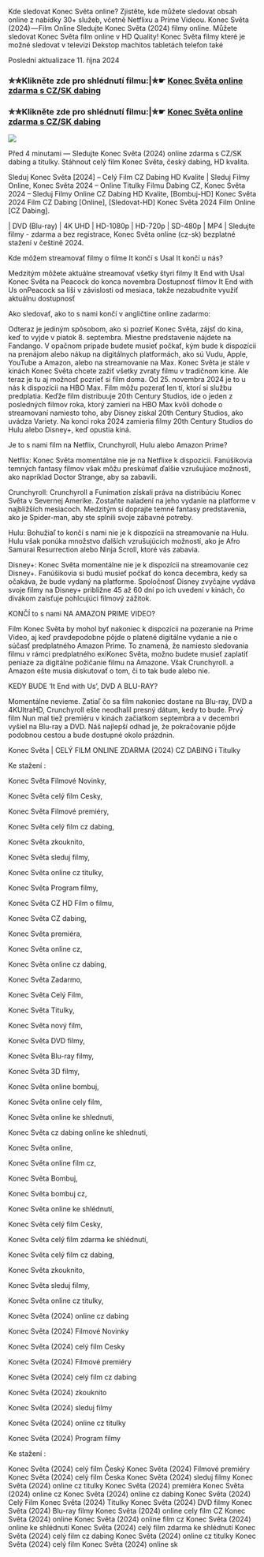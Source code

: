 Kde sledovat Konec Světa online? Zjistěte, kde můžete sledovat obsah online z nabídky 30+ služeb, včetně Netflixu a Prime Videou. Konec Světa (2024) — Film Online Sledujte Konec Světa (2024) filmy online. Můžete sledovat Konec Světa film online v HD Quality! Konec Světa filmy které je možné sledovat v televizi Dekstop machitos tabletách telefon také

Poslední aktualizace 11. října 2024

### ✮✮Klikněte zde pro shlédnutí filmu:|✮☛ [Konec Světa online zdarma s CZ/SK dabing](https://crotx.online/sk/movie/1283665/konec-sveta.git)

### ✮✮Klikněte zde pro shlédnutí filmu:|✮☛ [Konec Světa online zdarma s CZ/SK dabing](https://crotx.online/sk/movie/1283665/konec-sveta.git)

<p dir="auto"><a href="https://crotx.online/sk/movie/1283665/konec-sveta.git" title="720p" rel="nofollow"><img src="https://i.imgur.com/jhNGoEt.gif" style="max-width: 100%;"></a></p>

Před 4 minutami — Sledujte Konec Světa (2024) online zdarma s CZ/SK dabing a titulky. Stáhnout celý film Konec Světa, český dabing, HD kvalita.

Sleduj Konec Světa [2024] – Celý Film CZ Dabing HD Kvalite | Sleduj Filmy Online, Konec Světa 2024 – Online Titulky Filmu Dabing CZ, Konec Světa 2024 – Sleduj Filmy Online CZ Dabing HD Kvalite, [Bombuj-HD] Konec Světa 2024 Film CZ Dabing [Online], [Sledovat-HD] Konec Světa 2024 Film Online [CZ Dabing].

| DVD (Blu-ray) | 4K UHD | HD-1080p | HD-720p | SD-480p | MP4 | Sledujte filmy - zdarma a bez registrace, Konec Světa online (cz-sk) bezplatné stažení v češtině 2024.

Kde môžem streamovať filmy o filme It končí s Usal It končí u nás?

Medzitým môžete aktuálne streamovať všetky štyri filmy It End with Usal Konec Světa na Peacock do konca novembra Dostupnosť filmov It End with Us onPeacock sa líši v závislosti od mesiaca, takže nezabudnite využiť aktuálnu dostupnosť

Ako sledovať, ako to s nami končí v angličtine online zadarmo:

Odteraz je jediným spôsobom, ako si pozrieť Konec Světa, zájsť do kina, keď to vyjde v piatok 8. septembra. Miestne predstavenie nájdete na Fandango. V opačnom prípade budete musieť počkať, kým bude k dispozícii na prenájom alebo nákup na digitálnych platformách, ako sú Vudu, Apple, YouTube a Amazon, alebo na streamovanie na Max. Konec Světa je stále v kinách Konec Světa chcete zažiť všetky zvraty filmu v tradičnom kine. Ale teraz je tu aj možnosť pozrieť si film doma. Od 25. novembra 2024 je to u nás k dispozícii na HBO Max. Film môžu pozerať len tí, ktorí si službu predplatia. Keďže film distribuuje 20th Century Studios, ide o jeden z posledných filmov roka, ktorý zamieri na HBO Max kvôli dohode o streamovaní namiesto toho, aby Disney získal 20th Century Studios, ako uvádza Variety. Na konci roka 2024 zamieria filmy 20th Century Studios do Hulu alebo Disney+, keď opustia kiná.

Je to s nami film na Netflix, Crunchyroll, Hulu alebo Amazon Prime?

Netflix: Konec Světa momentálne nie je na Netflixe k dispozícii. Fanúšikovia temných fantasy filmov však môžu preskúmať ďalšie vzrušujúce možnosti, ako napríklad Doctor Strange, aby sa zabavili.

Crunchyroll: Crunchyroll a Funimation získali práva na distribúciu Konec Světa v Severnej Amerike. Zostaňte naladení na jeho vydanie na platforme v najbližších mesiacoch. Medzitým si doprajte temné fantasy predstavenia, ako je Spider-man, aby ste splnili svoje zábavné potreby.

Hulu: Bohužiaľ to končí s nami nie je k dispozícii na streamovanie na Hulu. Hulu však ponúka množstvo ďalších vzrušujúcich možností, ako je Afro Samurai Resurrection alebo Ninja Scroll, ktoré vás zabavia.

Disney+: Konec Světa momentálne nie je k dispozícii na streamovanie cez Disney+. Fanúšikovia si budú musieť počkať do konca decembra, kedy sa očakáva, že bude vydaný na platforme. Spoločnosť Disney zvyčajne vydáva svoje filmy na Disney+ približne 45 až 60 dní po ich uvedení v kinách, čo divákom zaisťuje pohlcujúci filmový zážitok.

KONČÍ to s nami NA AMAZON PRIME VIDEO?

Film Konec Světa by mohol byť nakoniec k dispozícii na pozeranie na Prime Video, aj keď pravdepodobne pôjde o platené digitálne vydanie a nie o súčasť predplatného Amazon Prime. To znamená, že namiesto sledovania filmu v rámci predplatného exiKonec Světa, možno budete musieť zaplatiť peniaze za digitálne požičanie filmu na Amazone. Však Crunchyroll. a Amazon ešte musia diskutovať o tom, či to tak bude alebo nie.

KEDY BUDE ‘It End with Us’, DVD A BLU-RAY?

Momentálne nevieme. Zatiaľ čo sa film nakoniec dostane na Blu-ray, DVD a 4KUltraHD, Crunchyroll ešte neodhalil presný dátum, kedy to bude. Prvý film Nun mal tiež premiéru v kinách začiatkom septembra a v decembri vyšiel na Blu-ray a DVD. Náš najlepší odhad je, že pokračovanie pôjde podobnou cestou a bude dostupné okolo prázdnin.

Konec Světa | CELÝ FILM ONLINE ZDARMA (2024) CZ DABING i Titulky

Ke stažení :

Konec Světa Filmové Novinky,

Konec Světa celý film Cesky,

Konec Světa Filmové premiéry,

Konec Světa celý film cz dabing,

Konec Světa zkouknito,

Konec Světa sleduj filmy,

Konec Světa online cz titulky,

Konec Světa Program filmy,

Konec Světa CZ HD Film o filmu,

Konec Světa CZ dabing,

Konec Světa premiéra,

Konec Světa online cz,

Konec Světa online cz dabing,

Konec Světa Zadarmo,

Konec Světa Celý Film,

Konec Světa Titulky,

Konec Světa nový film,

Konec Světa DVD filmy,

Konec Světa Blu-ray filmy,

Konec Světa 3D filmy,

Konec Světa online bombuj,

Konec Světa online cely film,

Konec Světa online ke shlednuti,

Konec Světa cz dabing online ke shlednuti,

Konec Světa online,

Konec Světa online film cz,

Konec Světa Bombuj,

Konec Světa bombuj cz,

Konec Světa online ke shlédnutí,

Konec Světa celý film Cesky,

Konec Světa celý film zdarma ke shlédnutí,

Konec Světa celý film cz dabing,

Konec Světa zkouknito,

Konec Světa sleduj filmy,

Konec Světa online cz titulky,

Konec Světa (2024) online cz dabing

Konec Světa (2024) Filmové Novinky

Konec Světa (2024) celý film Cesky

Konec Světa (2024) Filmové premiéry

Konec Světa (2024) celý film cz dabing

Konec Světa (2024) zkouknito

Konec Světa (2024) sleduj filmy

Konec Světa (2024) online cz titulky

Konec Světa (2024) Program filmy

Ke stažení :

Konec Světa (2024) celý film Český Konec Světa (2024) Filmové premiéry Konec Světa (2024) celý film Česka Konec Světa (2024) sleduj filmy Konec Světa (2024) online cz titulky Konec Světa (2024) premiéra Konec Světa (2024) online cz Konec Světa (2024) online cz dabing Konec Světa (2024) Celý Film Konec Světa (2024) Titulky Konec Světa (2024) DVD filmy Konec Světa (2024) Blu-ray filmy Konec Světa (2024) online cely film CZ Konec Světa (2024) online Konec Světa (2024) online film cz Konec Světa (2024) online ke shlédnutí Konec Světa (2024) celý film zdarma ke shlédnutí Konec Světa (2024) celý film cz dabing Konec Světa (2024) online cz titulky Konec Světa (2024) celý film Konec Světa (2024) online sk
